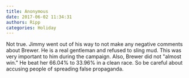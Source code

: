 ```yaml
---
title: Anonymous
date: 2017-06-02 11:34:31
authors: Ripp
categories: Holiday
---
```


 Not true.  Jimmy went out of his way to not make any negative comments about Brewer.  He is a real gentleman and refused to sling mud.  This was very important to him during the campaign.  Also, Brewer did not "almost win."  He beat her 66.04% to 33.96% in a clean race.  So be careful about accusing people of spreading false propaganda.